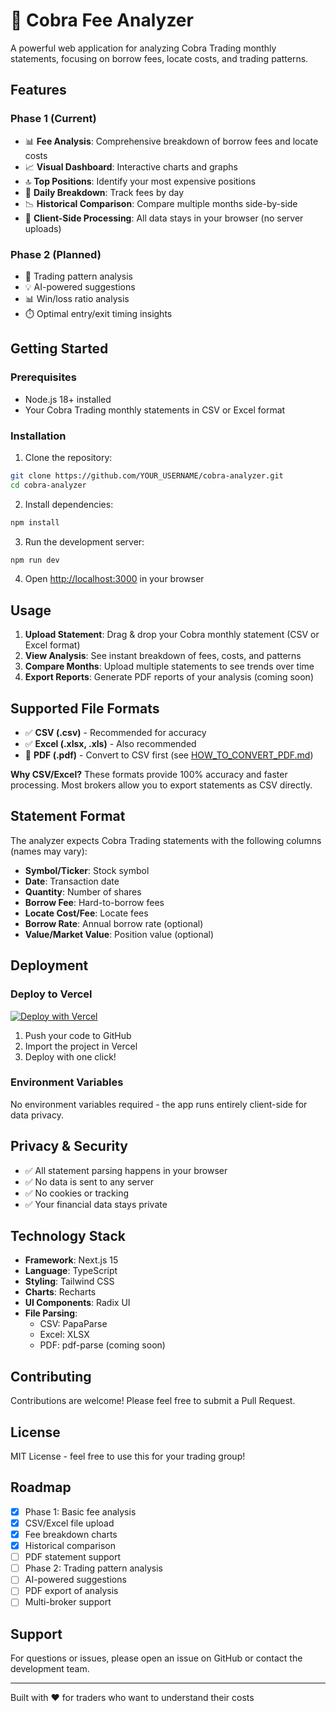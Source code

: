 # 🐍 Cobra Fee Analyzer

A powerful web application for analyzing Cobra Trading monthly statements, focusing on borrow fees, locate costs, and trading patterns.

## Features

### Phase 1 (Current)
- 📊 **Fee Analysis**: Comprehensive breakdown of borrow fees and locate costs
- 📈 **Visual Dashboard**: Interactive charts and graphs
- 🔝 **Top Positions**: Identify your most expensive positions
- 📅 **Daily Breakdown**: Track fees by day
- 📉 **Historical Comparison**: Compare multiple months side-by-side
- 💾 **Client-Side Processing**: All data stays in your browser (no server uploads)

### Phase 2 (Planned)
- 🎯 Trading pattern analysis
- 💡 AI-powered suggestions
- 📊 Win/loss ratio analysis
- ⏱️ Optimal entry/exit timing insights

## Getting Started

### Prerequisites
- Node.js 18+ installed
- Your Cobra Trading monthly statements in CSV or Excel format

### Installation

1. Clone the repository:
```bash
git clone https://github.com/YOUR_USERNAME/cobra-analyzer.git
cd cobra-analyzer
```

2. Install dependencies:
```bash
npm install
```

3. Run the development server:
```bash
npm run dev
```

4. Open [http://localhost:3000](http://localhost:3000) in your browser

## Usage

1. **Upload Statement**: Drag & drop your Cobra monthly statement (CSV or Excel format)
2. **View Analysis**: See instant breakdown of fees, costs, and patterns
3. **Compare Months**: Upload multiple statements to see trends over time
4. **Export Reports**: Generate PDF reports of your analysis (coming soon)

## Supported File Formats

- ✅ **CSV (.csv)** - Recommended for accuracy
- ✅ **Excel (.xlsx, .xls)** - Also recommended
- 🔄 **PDF (.pdf)** - Convert to CSV first (see [HOW_TO_CONVERT_PDF.md](./HOW_TO_CONVERT_PDF.md))

**Why CSV/Excel?** These formats provide 100% accuracy and faster processing. Most brokers allow you to export statements as CSV directly.

## Statement Format

The analyzer expects Cobra Trading statements with the following columns (names may vary):
- **Symbol/Ticker**: Stock symbol
- **Date**: Transaction date
- **Quantity**: Number of shares
- **Borrow Fee**: Hard-to-borrow fees
- **Locate Cost/Fee**: Locate fees
- **Borrow Rate**: Annual borrow rate (optional)
- **Value/Market Value**: Position value (optional)

## Deployment

### Deploy to Vercel

[![Deploy with Vercel](https://vercel.com/button)](https://vercel.com/new/clone?repository-url=https://github.com/YOUR_USERNAME/cobra-analyzer)

1. Push your code to GitHub
2. Import the project in Vercel
3. Deploy with one click!

### Environment Variables

No environment variables required - the app runs entirely client-side for data privacy.

## Privacy & Security

- ✅ All statement parsing happens in your browser
- ✅ No data is sent to any server
- ✅ No cookies or tracking
- ✅ Your financial data stays private

## Technology Stack

- **Framework**: Next.js 15
- **Language**: TypeScript
- **Styling**: Tailwind CSS
- **Charts**: Recharts
- **UI Components**: Radix UI
- **File Parsing**: 
  - CSV: PapaParse
  - Excel: XLSX
  - PDF: pdf-parse (coming soon)

## Contributing

Contributions are welcome! Please feel free to submit a Pull Request.

## License

MIT License - feel free to use this for your trading group!

## Roadmap

- [x] Phase 1: Basic fee analysis
- [x] CSV/Excel file upload
- [x] Fee breakdown charts
- [x] Historical comparison
- [ ] PDF statement support
- [ ] Phase 2: Trading pattern analysis
- [ ] AI-powered suggestions
- [ ] PDF export of analysis
- [ ] Multi-broker support

## Support

For questions or issues, please open an issue on GitHub or contact the development team.

---

Built with ❤️ for traders who want to understand their costs


